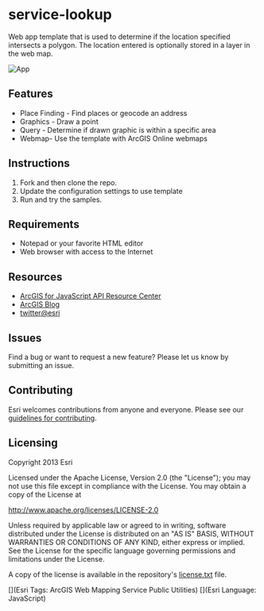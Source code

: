 # service-lookup

Web app template that is used to determine if the location specified intersects a polygon.  The location entered is optionally stored in a layer in the web map.

![App](https://github.com/arcgis/service-lookup/blob/master/service-lookup.PNG)

## Features
* Place Finding - Find places or geocode an address
* Graphics - Draw a point
* Query - Determine if drawn graphic is within a specific area
* Webmap- Use the template with ArcGIS Online webmaps 

## Instructions

1. Fork and then clone the repo. 
2. Update the configuration settings to use template
2. Run and try the samples.

## Requirements

* Notepad or your favorite HTML editor
* Web browser with access to the Internet

## Resources

* [ArcGIS for JavaScript API Resource Center](http://help.arcgis.com/en/webapi/javascript/arcgis/index.html)
* [ArcGIS Blog](http://blogs.esri.com/esri/arcgis/)
* [twitter@esri](http://twitter.com/esri)

## Issues

Find a bug or want to request a new feature?  Please let us know by submitting an issue.

## Contributing

Esri welcomes contributions from anyone and everyone. Please see our [guidelines for contributing](https://github.com/esri/contributing).

## Licensing
Copyright 2013 Esri

Licensed under the Apache License, Version 2.0 (the "License");
you may not use this file except in compliance with the License.
You may obtain a copy of the License at

   http://www.apache.org/licenses/LICENSE-2.0

Unless required by applicable law or agreed to in writing, software
distributed under the License is distributed on an "AS IS" BASIS,
WITHOUT WARRANTIES OR CONDITIONS OF ANY KIND, either express or implied.
See the License for the specific language governing permissions and
limitations under the License.

A copy of the license is available in the repository's [license.txt](https://raw.github.com/ArcGIS/service-lookup/master/License.txt?login=clareprice&token=f4b6f7d7622e1d0346afa9b0eef62d02) file.

[](Esri Tags: ArcGIS Web Mapping Service Public Utilities)
[](Esri Language: JavaScript)​
